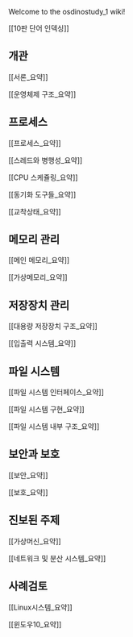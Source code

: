 Welcome to the osdinostudy_1 wiki!

[[10판 단어 인덱싱]]

## 개관

[[서론_요약]]

[[운영체제 구조_요약]]

## 프로세스

[[프로세스_요약]]

[[스레드와 병행성_요약]]

[[CPU 스케쥴링_요약]]

[[동기화 도구들_요약]]

[[교착상태_요약]]

## 메모리 관리

[[메인 메모리_요약]]

[[가상메모리_요약]]

## 저장장치 관리

[[대용량 저장장치 구조_요약]]

[[입출력 시스템_요약]]

## 파일 시스템

[[파일 시스템 인터페이스_요약]]

[[파일 시스템 구현_요약]]

[[파일 시스템 내부 구조_요약]]

## 보안과 보호

[[보안_요약]]

[[보호_요약]]

## 진보된 주제

[[가상머신_요약]]

[[네트워크 및 분산 시스템_요약]]

## 사례검토

[[Linux시스템_요약]]

[[윈도우10_요약]]